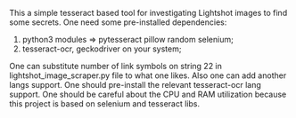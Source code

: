 This a simple tesseract based tool for investigating Lightshot images to find some secrets.
One need some pre-installed dependencies:

1. python3 modules => pytesseract pillow random selenium;
2. tesseract-ocr, geckodriver on your system;

One can substitute number of link symbols on string 22 in lightshot_image_scraper.py file to what one likes.
Also one can add another langs support. One should pre-install the relevant tesseract-ocr lang support.
One should be careful about the CPU and RAM utilization because this project is based on selenium and tesseract libs.
